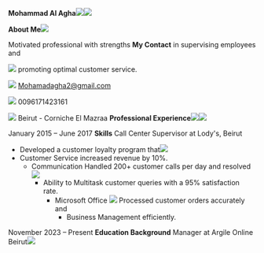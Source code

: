 ﻿**Mohammad Al Agha![](Aspose.Words.3c71307f-106d-450d-bc51-ead88f1de612.001.jpeg)![](Aspose.Words.3c71307f-106d-450d-bc51-ead88f1de612.002.png)**

**About Me![](Aspose.Words.3c71307f-106d-450d-bc51-ead88f1de612.003.png)**

Motivated professional with strengths **My Contact** in supervising employees and

![](Aspose.Words.3c71307f-106d-450d-bc51-ead88f1de612.004.png) promoting optimal customer service.

![](Aspose.Words.3c71307f-106d-450d-bc51-ead88f1de612.005.png) Mohamadagha2@gmail.com

![](Aspose.Words.3c71307f-106d-450d-bc51-ead88f1de612.006.png) 0096171423161

![](Aspose.Words.3c71307f-106d-450d-bc51-ead88f1de612.007.png) Beirut - Corniche El Mazraa **Professional Experience![](Aspose.Words.3c71307f-106d-450d-bc51-ead88f1de612.008.png)![](Aspose.Words.3c71307f-106d-450d-bc51-ead88f1de612.009.png)**

January 2015 – June 2017 **Skills**    Call Center Supervisor at Lody's, Beirut

- Developed a customer loyalty program that![](Aspose.Words.3c71307f-106d-450d-bc51-ead88f1de612.010.png)
- Customer Service increased revenue by 10%.
  - Communication Handled 200+ customer calls per day and resolved![](Aspose.Words.3c71307f-106d-450d-bc51-ead88f1de612.011.png)
    - Ability to Multitask customer queries with a 95% satisfaction rate.
      - Microsoft Office ![](Aspose.Words.3c71307f-106d-450d-bc51-ead88f1de612.012.png)  Processed customer orders accurately and
        - Business Management efficiently.

November 2023 – Present **Education Background**    Manager at Argile Online Beirut![](Aspose.Words.3c71307f-106d-450d-bc51-ead88f1de612.013.png)
